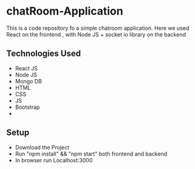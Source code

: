 # chatRoom-Application

This is a code repository fo a simple chatroom application. Here we used React on the frontend , with Node JS + socket io library on the backend




## Technologies Used
- React JS
- Node JS
- Mongo DB 
- HTML 
- CSS 
- JS 
- Bootstrap
- 




## Setup

- Download the Project
- Run "npm install" && "npm start" both frontend and backend
- In browser run Localhost:3000



